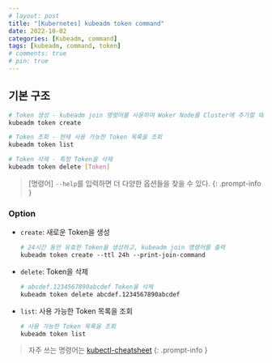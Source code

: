 ```yaml
---
# layout: post
title: "[Kubernetes] kubeadm token command"
date: 2022-10-02
categories: [Kubeadm, command]
tags: [kubeadm, command, token]
# comments: true
# pin: true
---
```


## 기본 구조

```bash
# Token 생성 - kubeadm join 명령어를 사용하여 Woker Node를 Cluster에 추가할 때 사용
kubeadm token create

# Token 조회 - 현재 사용 가능한 Token 목록을 조회
kubeadm token list

# Token 삭제 - 특정 Token을 삭제
kubeadm token delete [Token]
```

> [명령어] `--help`를 입력하면 더 다양한 옵션들을 찾을 수 있다.
{: .prompt-info }

### Option

- `create`: 새로운 Token을 생성
    ```bash
    # 24시간 동안 유효한 Token을 생성하고, kubeadm join 명령어를 출력
    kubeadm token create --ttl 24h --print-join-command
    ```

- `delete`: Token을 삭제
    ```bash
    # abcdef.1234567890abcdef Token을 삭제
    kubeadm token delete abcdef.1234567890abcdef
    ```

- `list`: 사용 가능한 Token 목록을 조회
    ```bash
    # 사용 가능한 Token 목록을 조회
    kubeadm token list
    ```

> 자주 쓰는 명령어는 [kubectl-cheatsheet](https://kubernetes.io/docs/reference/kubectl/cheatsheet/)
{: .prompt-info }